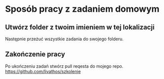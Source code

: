 # Sposób pracy z zadaniem domowym

## Utwórz folder z twoim imieniem w tej lokalizacji
Następnie przeżuć wszystkie zadania do swojego folderu.

## Zakończenie pracy
Po ukończeniu zadań stwórz pull reqesta do mojego repo.
https://github.com/livathos/szkolenie